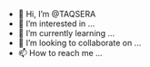 - 👋 Hi, I’m @TAQSERA
- 👀 I’m interested in ...
- 🌱 I’m currently learning ...
- 💞️ I’m looking to collaborate on ...
- 📫 How to reach me ...

<!---
TAQSERA/TAQSERA is a ✨ special ✨ repository because its `README.md` (this file) appears on your GitHub profile.
You can click the Preview link to take a look at your changes.
--->

